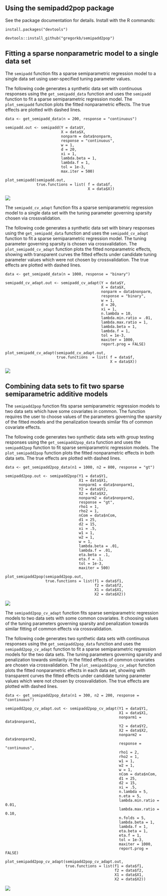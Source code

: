 Using the semipadd2pop package
------------------------------

See the package documentation for details. Install with the R commands:

`install.packages("devtools")`

`devtools::install_github("gregorkb/semipadd2pop")`

Fitting a sparse nonparametric model to a single data set
---------------------------------------------------------

The `semipadd` function fits a sparse semiparametric regression model to
a single data set using user-specified tuning parameter values.

The following code generates a synthetic data set with continuous
responses using the `get_semipadd_data` function and uses the `semipadd`
function to fit a sparse semiparametric regression model. The
`plot_semipadd` function plots the fitted nonparametric effects. The
true effects are plotted with dashed lines.

    data <- get_semipadd_data(n = 200, response = "continuous")

    semipadd.out <- semipadd(Y = data$Y,
                             X = data$X,
                             nonparm = data$nonparm,
                             response = "continuous",
                             w = 1,
                             d = 20,
                             xi = 1,
                             lambda.beta = 1,
                             lambda.f = 1,
                             tol = 1e-3,
                             max.iter = 500)

    plot_semipadd(semipadd.out, 
                  true.functions = list( f = data$f,
                                         X = data$X))

![](README_files/figure-markdown_strict/semipadd-1.png)

The `semipadd_cv_adapt` function fits a sparse semiparametric regression
model to a single data set with the tuning parameter governing sparsity
chosen via crossvalidation.

The following code generates a synthetic data set with binary responses
using the `get_semipadd_data` function and uses the `semipadd_cv_adapt`
function to fit a sparse semiparametric regression model. The tuning
parameter governing sparsity is chosen via crossvalidation. The
`plot_semipadd_cv_adapt` function plots the fitted nonparametric
effects, showing with transparent curves the fitted effects under
candidate tuning parameter values which were not chosen by
crossvalidation. The true effects are plotted with dashed lines.

    data <- get_semipadd_data(n = 1000, response = "binary")

    semipadd_cv_adapt.out <- semipadd_cv_adapt(Y = data$Y,
                                               X = data$X,
                                               nonparm = data$nonparm,
                                               response = "binary",
                                               w = 1,
                                               d = 20,
                                               xi = 1,
                                               n.lambda = 10,
                                               lambda.min.ratio = .01,
                                               lambda.max.ratio = 1,
                                               lambda.beta = 1,
                                               lambda.f = 1,
                                               tol = 1e-3,
                                               maxiter = 1000,
                                               report.prog = FALSE)

    plot_semipadd_cv_adapt(semipadd_cv_adapt.out, 
                           true.functions  = list( f = data$f,
                                                   X = data$X))

![](README_files/figure-markdown_strict/semipadd_cv_adapt-1.png)

Combining data sets to fit two sparse semiparametric additive models
--------------------------------------------------------------------

The `semipadd2pop` function fits sparse semiparametric regression models
to two data sets which have some covariates in common. The function
requires the user to choose values of the parameters governing the
sparsity of the fitted models and the penalization towards similar fits
of common covariate effects.

The following code generates two synthetic data sets with group testing
responses using the `get_semipadd2pop_data` function and uses the
`semipadd2pop` function to fit sparse semiparametric regression models.
The `plot_semipadd2pop` function plots the fitted nonparametric effects
in both data sets. The true effects are plotted with dashed lines.

    data <- get_semipadd2pop_data(n1 = 1000, n2 = 800, response = "gt")

    semipadd2pop.out <- semipadd2pop(Y1 = data$Y1,
                                     X1 = data$X1,
                                     nonparm1 = data$nonparm1,
                                     Y2 = data$Y2,
                                     X2 = data$X2,
                                     nonparm2 = data$nonparm2,
                                     response = "gt",
                                     rho1 = 1,
                                     rho2 = 1,
                                     nCom = data$nCom,
                                     d1 = 25,
                                     d2 = 15,
                                     xi = .5,
                                     w1 = 1,
                                     w2 = 1,
                                     w = 1,
                                     lambda.beta = .01,
                                     lambda.f = .01,
                                     eta.beta = .1,
                                     eta.f = .1,
                                     tol = 1e-3,
                                     maxiter = 500)
                                 
    plot_semipadd2pop(semipadd2pop.out,
                      true.functions = list(f1 = data$f1,
                                            f2 = data$f2,
                                            X1 = data$X1,
                                            X2 = data$X2))

![](README_files/figure-markdown_strict/semipadd2pop-1.png)

The `semipadd2pop_cv_adapt` function fits sparse semiparametric
regression models to two data sets with some common covariates. It
choosing values of the tuning parameters governing sparsity and
penalization towards similar fitting of common effects via
crossvalidation.

The following code generates two synthetic data sets with continuous
responses using the `get_semipadd2pop_data` function and uses the
`semipadd2pop_cv_adapt` function to fit a sparse semiparametric
regression models for the two data sets. The tuning parameters governing
sparsity and penalization towards similarity in the fitted effects of
common covariates are chosen via crossvalidation. The
`plot_semipadd2pop_cv_adapt` function plots the fitted nonparametric
effects in each data set, showing with transparent curves the fitted
effects under candidate tuning parameter values which were not chosen by
crossvalidation. The true effects are plotted with dashed lines.

    data <- get_semipadd2pop_data(n1 = 300, n2 = 200, response = "continuous")

    semipadd2pop_cv_adapt.out <- semipadd2pop_cv_adapt(Y1 = data$Y1,
                                                       X1 = data$X1,
                                                       nonparm1 = data$nonparm1,
                                                       Y2 = data$Y2,
                                                       X2 = data$X2,
                                                       nonparm2 = data$nonparm2,
                                                       response = "continuous",
                                                       rho1 = 2,
                                                       rho2 = 1,
                                                       w1 = 1,
                                                       w2 = 1,
                                                       w = 1,
                                                       nCom = data$nCom,
                                                       d1 = 25,
                                                       d2 = 15,
                                                       xi = .5,
                                                       n.lambda = 5,
                                                       n.eta = 5,
                                                       lambda.min.ratio = 0.01,
                                                       lambda.max.ratio = 0.10,
                                                       n.folds = 5,
                                                       lambda.beta = 1,
                                                       lambda.f = 1,
                                                       eta.beta = 1,
                                                       eta.f = 1,
                                                       tol = 1e-3,
                                                       maxiter = 1000,
                                                       report.prog = FALSE)

    plot_semipadd2pop_cv_adapt(semipadd2pop_cv_adapt.out,
                               true.functions = list(f1 = data$f1,
                                                     f2 = data$f2,
                                                     X1 = data$X1,
                                                     X2 = data$X2))

![](README_files/figure-markdown_strict/semipadd2pop_cv_adapt-1.png)
